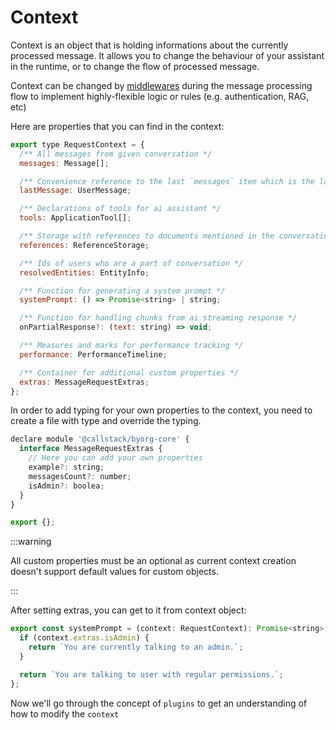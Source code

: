 # Context

Context is an object that is holding informations about the currently processed message. It allows you to change the behaviour of your assistant in the runtime, or to change the flow of processed message.

Context can be changed by [middlewares](./plugins.md) during the message processing flow to implement highly-flexible logic or rules (e.g. authentication, RAG, etc)

Here are properties that you can find in the context:

```js
export type RequestContext = {
  /** All messages from given conversation */
  messages: Message[];

  /** Convenience reference to the last `messages` item which is the latest `UserMessage`. */
  lastMessage: UserMessage;

  /** Declarations of tools for ai assistant */
  tools: ApplicationTool[];

  /** Storage with references to documents mentioned in the conversation */
  references: ReferenceStorage;

  /** Ids of users who are a part of conversation */
  resolvedEntities: EntityInfo;

  /** Function for generating a system prompt */
  systemPrompt: () => Promise<string> | string;

  /** Function for handling chunks from ai streaming response */
  onPartialResponse?: (text: string) => void;

  /** Measures and marks for performance tracking */
  performance: PerformanceTimeline;

  /** Container for additional custom properties */
  extras: MessageRequestExtras;
};
```

In order to add typing for your own properties to the context, you need to create a file with type and override the typing.

```js
declare module '@callstack/byorg-core' {
  interface MessageRequestExtras {
    // Here you can add your own properties
    example?: string;
    messagesCount?: number;
    isAdmin?: boolea;
  }
}

export {};
```

:::warning

All custom properties must be an optional as current context creation doesn't support default values for custom objects.

:::

After setting extras, you can get to it from context object:

```js
export const systemPrompt = (context: RequestContext): Promise<string> | string => {
  if (context.extras.isAdmin) {
    return `You are currently talking to an admin.`;
  }

  return `You are talking to user with regular permissions.`;
};
```

Now we'll go through the concept of `plugins` to get an understanding of how to modify the `context`
